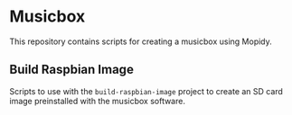 # Musicbox

This repository contains scripts for creating a musicbox using Mopidy.

## Build Raspbian Image

Scripts to use with the `build-raspbian-image` project to create an SD card image preinstalled with the musicbox software.

